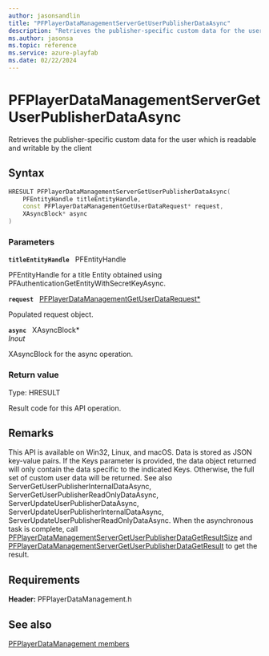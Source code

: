 ```yaml
---
author: jasonsandlin
title: "PFPlayerDataManagementServerGetUserPublisherDataAsync"
description: "Retrieves the publisher-specific custom data for the user which is readable and writable by the client"
ms.author: jasonsa
ms.topic: reference
ms.service: azure-playfab
ms.date: 02/22/2024
---
```


# PFPlayerDataManagementServerGetUserPublisherDataAsync  

Retrieves the publisher-specific custom data for the user which is readable and writable by the client  

## Syntax  
  
```cpp
HRESULT PFPlayerDataManagementServerGetUserPublisherDataAsync(  
    PFEntityHandle titleEntityHandle,  
    const PFPlayerDataManagementGetUserDataRequest* request,  
    XAsyncBlock* async  
)  
```  
  
### Parameters  
  
**`titleEntityHandle`** &nbsp; PFEntityHandle  
  
PFEntityHandle for a title Entity obtained using PFAuthenticationGetEntityWithSecretKeyAsync.  
  
**`request`** &nbsp; [PFPlayerDataManagementGetUserDataRequest*](../../pfplayerdatamanagementtypes/structs/pfplayerdatamanagementgetuserdatarequest.md)  
  
Populated request object.  
  
**`async`** &nbsp; XAsyncBlock*  
*_Inout_*  
  
XAsyncBlock for the async operation.  
  
  
### Return value
Type: HRESULT
  
Result code for this API operation.
  
## Remarks  
  
This API is available on Win32, Linux, and macOS. Data is stored as JSON key-value pairs. If the Keys parameter is provided, the data object returned will only contain the data specific to the indicated Keys. Otherwise, the full set of custom user data will be returned. See also ServerGetUserPublisherInternalDataAsync, ServerGetUserPublisherReadOnlyDataAsync, ServerUpdateUserPublisherDataAsync, ServerUpdateUserPublisherInternalDataAsync, ServerUpdateUserPublisherReadOnlyDataAsync. When the asynchronous task is complete, call [PFPlayerDataManagementServerGetUserPublisherDataGetResultSize](pfplayerdatamanagementservergetuserpublisherdatagetresultsize.md) and [PFPlayerDataManagementServerGetUserPublisherDataGetResult](pfplayerdatamanagementservergetuserpublisherdatagetresult.md) to get the result.
  
## Requirements  
  
**Header:** PFPlayerDataManagement.h
  
## See also  
[PFPlayerDataManagement members](../pfplayerdatamanagement_members.md)  

  
  
